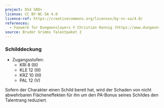 ```yaml
---
project: DS4 SRD+
license: CC BY-NC-SA 4.0
licence-ref: https://creativecommons.org/licenses/by-nc-sa/4.0/
references: 
  - Fanwerk for Dungeonslayers © Christian Kennig (https://www.dungeonslayers.net/)
source: Bruder Grimms Talentpaket 2
---
```


### Schilddeckung

- Zugangsstufen:
  - KRI 8 (III)
  - KLE 12 (III)
  - KRZ 10 (III)
  - PAL 12 (V)

Sofern der Charakter einen Schild bereit hat, wird der Schaden von nicht abwehrbaren Flächeneffekten für ihn um den PA-Bonus seines Schildes den Talentrang reduziert.

